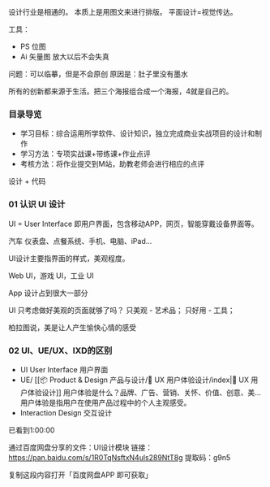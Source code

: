 设计行业是相通的。
本质上是用图文来进行排版。
平面设计=视觉传达。

工具：
- PS 位图
- Ai 矢量图  放大以后不会失真

问题：可以临摹，但是不会原创
原因是：肚子里没有墨水

所有的创新都来源于生活。把三个海报组合成一个海报，4就是自己的。

### 目录导览

- 学习目标：综合运用所学软件、设计知识，独立完成商业实战项目的设计和制作
- 学习方法：专项实战课+带练课+作业点评
- 考核方法：将作业提交到M站，助教老师会进行相应的点评

设计 + 代码

### 01 认识 UI 设计

UI = User Interface 即用户界面，包含移动APP，网页，智能穿戴设备界面等。

汽车 仪表盘、点餐系统、手机、电脑、iPad...

UI设计主要指界面的样式，美观程度。

Web UI，游戏 UI，工业 UI

App 设计占到很大一部分

UI 只考虑做好美观的页面就够了吗？
只美观 - 艺术品；
只好用 - 工具；

柏拉图说，美是让人产生愉快心情的感受

### 02 UI、UE/UX、IXD的区别

- UI User Interface 用户界面
- UE/ [[📦 Product & Design 产品与设计/🤔 UX 用户体验设计/index|🤔 UX 用户体验设计]]
     用户体验是什么？品牌、广告、营销、关怀、价值、创意、美...
     用户体验是指用户在使用产品过程中的个人主观感受。
- Interaction Design 交互设计

已看到1:00:00

通过百度网盘分享的文件：UI设计模块
链接：https://pan.baidu.com/s/1R0TqNsftxN4uls289NtT8g 
提取码：g9n5

复制这段内容打开「百度网盘APP 即可获取」